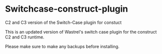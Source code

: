 # Switchcase-construct-plugin
C2 and C3 version of the Switch-Case plugin for constuct

This is an updated version of Wastrel's switch case plugin for the construct C2 and C3 runtime.

Please make sure to make any backups before installing.
